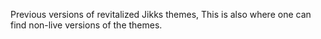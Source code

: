 Previous versions of revitalized Jikks themes, This is also where one can find non-live versions of the themes.
